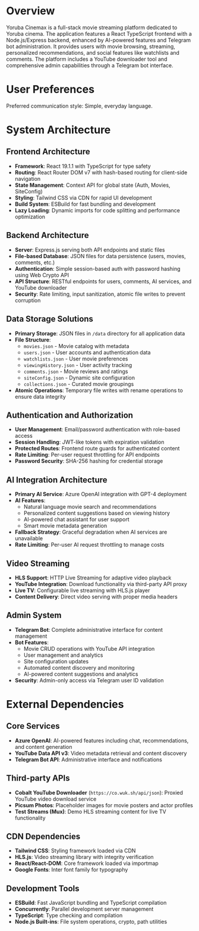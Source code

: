 # Overview

Yoruba Cinemax is a full-stack movie streaming platform dedicated to Yoruba cinema. The application features a React TypeScript frontend with a Node.js/Express backend, enhanced by AI-powered features and Telegram bot administration. It provides users with movie browsing, streaming, personalized recommendations, and social features like watchlists and comments. The platform includes a YouTube downloader tool and comprehensive admin capabilities through a Telegram bot interface.

# User Preferences

Preferred communication style: Simple, everyday language.

# System Architecture

## Frontend Architecture
- **Framework**: React 19.1.1 with TypeScript for type safety
- **Routing**: React Router DOM v7 with hash-based routing for client-side navigation
- **State Management**: Context API for global state (Auth, Movies, SiteConfig)
- **Styling**: Tailwind CSS via CDN for rapid UI development
- **Build System**: ESBuild for fast bundling and development
- **Lazy Loading**: Dynamic imports for code splitting and performance optimization

## Backend Architecture
- **Server**: Express.js serving both API endpoints and static files
- **File-based Database**: JSON files for data persistence (users, movies, comments, etc.)
- **Authentication**: Simple session-based auth with password hashing using Web Crypto API
- **API Structure**: RESTful endpoints for users, comments, AI services, and YouTube downloader
- **Security**: Rate limiting, input sanitization, atomic file writes to prevent corruption

## Data Storage Solutions
- **Primary Storage**: JSON files in `/data` directory for all application data
- **File Structure**:
  - `movies.json` - Movie catalog with metadata
  - `users.json` - User accounts and authentication data
  - `watchlists.json` - User movie preferences
  - `viewingHistory.json` - User activity tracking
  - `comments.json` - Movie reviews and ratings
  - `siteConfig.json` - Dynamic site configuration
  - `collections.json` - Curated movie groupings
- **Atomic Operations**: Temporary file writes with rename operations to ensure data integrity

## Authentication and Authorization
- **User Management**: Email/password authentication with role-based access
- **Session Handling**: JWT-like tokens with expiration validation
- **Protected Routes**: Frontend route guards for authenticated content
- **Rate Limiting**: Per-user request throttling for API endpoints
- **Password Security**: SHA-256 hashing for credential storage

## AI Integration Architecture
- **Primary AI Service**: Azure OpenAI integration with GPT-4 deployment
- **AI Features**:
  - Natural language movie search and recommendations
  - Personalized content suggestions based on viewing history
  - AI-powered chat assistant for user support
  - Smart movie metadata generation
- **Fallback Strategy**: Graceful degradation when AI services are unavailable
- **Rate Limiting**: Per-user AI request throttling to manage costs

## Video Streaming
- **HLS Support**: HTTP Live Streaming for adaptive video playback
- **YouTube Integration**: Download functionality via third-party API proxy
- **Live TV**: Configurable live streaming with HLS.js player
- **Content Delivery**: Direct video serving with proper media headers

## Admin System
- **Telegram Bot**: Complete administrative interface for content management
- **Bot Features**:
  - Movie CRUD operations with YouTube API integration
  - User management and analytics
  - Site configuration updates
  - Automated content discovery and monitoring
  - AI-powered content suggestions and analytics
- **Security**: Admin-only access via Telegram user ID validation

# External Dependencies

## Core Services
- **Azure OpenAI**: AI-powered features including chat, recommendations, and content generation
- **YouTube Data API v3**: Video metadata retrieval and content discovery
- **Telegram Bot API**: Administrative interface and notifications

## Third-party APIs
- **Cobalt YouTube Downloader** (`https://co.wuk.sh/api/json`): Proxied YouTube video download service
- **Picsum Photos**: Placeholder images for movie posters and actor profiles
- **Test Streams (Mux)**: Demo HLS streaming content for live TV functionality

## CDN Dependencies
- **Tailwind CSS**: Styling framework loaded via CDN
- **HLS.js**: Video streaming library with integrity verification
- **React/React-DOM**: Core framework loaded via importmap
- **Google Fonts**: Inter font family for typography

## Development Tools
- **ESBuild**: Fast JavaScript bundling and TypeScript compilation
- **Concurrently**: Parallel development server management
- **TypeScript**: Type checking and compilation
- **Node.js Built-ins**: File system operations, crypto, path utilities